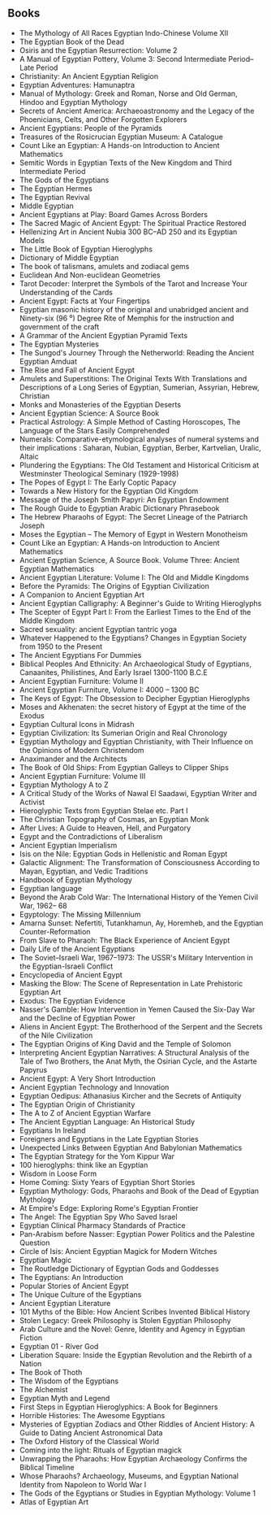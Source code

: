 <h2> Books </h2>
<ul>

                             

 <li><a target="_blank" href="https://github.com/manjunath5496/Hindu-Mythology-Books/blob/master/hind(1).pdf" style="text-decoration:none;">The Mythology of All Races Egyptian Indo-Chinese Volume XII</a></li>

 <li><a target="_blank" href="https://github.com/manjunath5496/Hindu-Mythology-Books/blob/master/hind(2).pdf" style="text-decoration:none;">The Egyptian Book of the Dead</a></li>

<li><a target="_blank" href="https://github.com/manjunath5496/Hindu-Mythology-Books/blob/master/hind(3).pdf" style="text-decoration:none;">Osiris and the Egyptian Resurrection: Volume 2</a></li>
 <li><a target="_blank" href="https://github.com/manjunath5496/Hindu-Mythology-Books/blob/master/hind(4).pdf" style="text-decoration:none;">A Manual of Egyptian Pottery, Volume 3: Second Intermediate Period–Late Period</a></li>                              
<li><a target="_blank" href="https://github.com/manjunath5496/Hindu-Mythology-Books/blob/master/hind(5).pdf" style="text-decoration:none;">Christianity: An Ancient Egyptian Religion</a></li>
<li><a target="_blank" href="https://github.com/manjunath5496/Hindu-Mythology-Books/blob/master/hind(6).pdf" style="text-decoration:none;">Egyptian Adventures: Hamunaptra</a></li>
 <li><a target="_blank" href="https://github.com/manjunath5496/Hindu-Mythology-Books/blob/master/hind(7).pdf" style="text-decoration:none;">Manual of Mythology: Greek and Roman, Norse and Old German, Hindoo and Egyptian Mythology </a></li>

 <li><a target="_blank" href="https://github.com/manjunath5496/Hindu-Mythology-Books/blob/master/hind(8).pdf" style="text-decoration:none;"> Secrets of Ancient America: Archaeoastronomy and the Legacy of the Phoenicians, Celts, and Other Forgotten Explorers </a></li>
   <li><a target="_blank" href="https://github.com/manjunath5496/Hindu-Mythology-Books/blob/master/hind(9).pdf" style="text-decoration:none;">Ancient Egyptians: People of the Pyramids</a></li>
  
   
 <li><a target="_blank" href="https://github.com/manjunath5496/Hindu-Mythology-Books/blob/master/hind(10).pdf" style="text-decoration:none;">Treasures of the Rosicrucian Egyptian Museum: A Catalogue</a></li>                              
<li><a target="_blank" href="https://github.com/manjunath5496/Hindu-Mythology-Books/blob/master/hind(11).pdf" style="text-decoration:none;">Count Like an Egyptian: A Hands-on Introduction to Ancient Mathematics</a></li>
<li><a target="_blank" href="https://github.com/manjunath5496/Hindu-Mythology-Books/blob/master/hind(12).pdf" style="text-decoration:none;">Semitic Words in Egyptian Texts
of the New Kingdom and Third Intermediate Period</a></li>
<li><a target="_blank" href="https://github.com/manjunath5496/Hindu-Mythology-Books/blob/master/hind(13).pdf" style="text-decoration:none;">The Gods of the Egyptians</a></li>

<li><a target="_blank" href="https://github.com/manjunath5496/Hindu-Mythology-Books/blob/master/hind(14).pdf" style="text-decoration:none;">The Egyptian Hermes</a></li>
                              
<li><a target="_blank" href="https://github.com/manjunath5496/Hindu-Mythology-Books/blob/master/hind(15).pdf" style="text-decoration:none;">The Egyptian Revival</a></li>

<li><a target="_blank" href="https://github.com/manjunath5496/Hindu-Mythology-Books/blob/master/hind(16).pdf" style="text-decoration:none;">Middle Egyptian</a></li>

  <li><a target="_blank" href="https://github.com/manjunath5496/Hindu-Mythology-Books/blob/master/hind(17).pdf" style="text-decoration:none;">Ancient Egyptians at Play: Board Games Across Borders</a></li>   
  
<li><a target="_blank" href="https://github.com/manjunath5496/Hindu-Mythology-Books/blob/master/hind(18).pdf" style="text-decoration:none;">The Sacred Magic of Ancient Egypt: The Spiritual Practice Restored</a></li> 

  
<li><a target="_blank" href="https://github.com/manjunath5496/Hindu-Mythology-Books/blob/master/hind(19).pdf" style="text-decoration:none;">Hellenizing Art in Ancient Nubia
300 BC–AD 250 and its Egyptian Models</a></li> 

<li><a target="_blank" href="https://github.com/manjunath5496/Hindu-Mythology-Books/blob/master/hind(20).pdf" style="text-decoration:none;">The Little Book of
Egyptian Hieroglyphs</a></li>

<li><a target="_blank" href="https://github.com/manjunath5496/Hindu-Mythology-Books/blob/master/hind(21).pdf" style="text-decoration:none;">Dictionary
of Middle Egyptian</a></li>
<li><a target="_blank" href="https://github.com/manjunath5496/Hindu-Mythology-Books/blob/master/hind(22).pdf" style="text-decoration:none;">The book of talismans, amulets and zodiacal gems</a></li> 
 <li><a target="_blank" href="https://github.com/manjunath5496/Hindu-Mythology-Books/blob/master/hind(23).pdf" style="text-decoration:none;">Euclidean And Non-euclidean Geometries</a></li> 
 

   <li><a target="_blank" href="https://github.com/manjunath5496/Hindu-Mythology-Books/blob/master/hind(24).pdf" style="text-decoration:none;">Tarot Decoder: Interpret the Symbols of the Tarot and Increase Your Understanding of the Cards</a></li>
 
   <li><a target="_blank" href="https://github.com/manjunath5496/Hindu-Mythology-Books/blob/master/hind(25).pdf" style="text-decoration:none;">Ancient Egypt: Facts at Your Fingertips  </a></li>                              
 <li><a target="_blank" href="https://github.com/manjunath5496/Hindu-Mythology-Books/blob/master/hind(26).pdf" style="text-decoration:none;">Egyptian masonic history of the original and unabridged ancient and Ninety-six (96 ⁰) Degree Rite of Memphis for the instruction and government of the craft </a></li>
 <li><a target="_blank" href="https://github.com/manjunath5496/Hindu-Mythology-Books/blob/master/hind(27).pdf" style="text-decoration:none;">A Grammar of the
Ancient Egyptian Pyramid Texts</a></li>
   
 
   <li><a target="_blank" href="https://github.com/manjunath5496/Hindu-Mythology-Books/blob/master/hind(28).pdf" style="text-decoration:none;">The Egyptian Mysteries</a></li>
 
   <li><a target="_blank" href="https://github.com/manjunath5496/Hindu-Mythology-Books/blob/master/hind(29).pdf" style="text-decoration:none;">The Sungod's Journey Through the Netherworld: Reading the Ancient Egyptian Amduat</a></li>                              

  <li><a target="_blank" href="https://github.com/manjunath5496/Hindu-Mythology-Books/blob/master/hind(30).pdf" style="text-decoration:none;">The Rise and Fall of Ancient Egypt</a></li>
 
   <li><a target="_blank" href="https://github.com/manjunath5496/Hindu-Mythology-Books/blob/master/hind(31).pdf" style="text-decoration:none;">Amulets and Superstitions: The Original Texts With Translations and Descriptions of a Long Series of Egyptian, Sumerian, Assyrian, Hebrew, Christian</a></li> 
    <li><a target="_blank" href="https://github.com/manjunath5496/Hindu-Mythology-Books/blob/master/hind(32).pdf" style="text-decoration:none;">Monks and Monasteries of the Egyptian Deserts </a></li> 

   <li><a target="_blank" href="https://github.com/manjunath5496/Hindu-Mythology-Books/blob/master/hind(33).pdf" style="text-decoration:none;">Ancient Egyptian
Science: A Source Book</a></li>                              

  <li><a target="_blank" href="https://github.com/manjunath5496/Hindu-Mythology-Books/blob/master/hind(34).pdf" style="text-decoration:none;">Practical Astrology: A Simple Method of Casting Horoscopes, The Language of the Stars Easily Comprehended</a></li> 
 
  <li><a target="_blank" href="https://github.com/manjunath5496/Hindu-Mythology-Books/blob/master/hind(35).pdf" style="text-decoration:none;">Numerals: Comparative-etymological analyses of numeral systems and their implications : Saharan, Nubian, Egyptian, Berber, Kartvelian, Uralic, Altaic</a></li> 

  <li><a target="_blank" href="https://github.com/manjunath5496/Hindu-Mythology-Books/blob/master/hind(36).pdf" style="text-decoration:none;">Plundering the Egyptians: The Old Testament and Historical Criticism at Westminster Theological Seminary (1929-1998)</a></li> 
 
<li><a target="_blank" href="https://github.com/manjunath5496/Hindu-Mythology-Books/blob/master/hind(37).pdf" style="text-decoration:none;">The Popes of Egypt I: The Early Coptic Papacy</a></li>
 <li><a target="_blank" href="https://github.com/manjunath5496/Hindu-Mythology-Books/blob/master/hind(38).pdf" style="text-decoration:none;">Towards a New History for the Egyptian Old Kingdom</a></li>
<li><a target="_blank" href="https://github.com/manjunath5496/Hindu-Mythology-Books/blob/master/hind(39).pdf" style="text-decoration:none;">Message of the Joseph Smith Papyri: An Egyptian Endowment</a></li>
 <li><a target="_blank" href="https://github.com/manjunath5496/Hindu-Mythology-Books/blob/master/hind(40).pdf" style="text-decoration:none;">The Rough Guide to Egyptian Arabic Dictionary Phrasebook</a></li>                              
<li><a target="_blank" href="https://github.com/manjunath5496/Hindu-Mythology-Books/blob/master/hind(41).pdf" style="text-decoration:none;">The Hebrew Pharaohs of Egypt: The Secret Lineage of the Patriarch Joseph</a></li>
<li><a target="_blank" href="https://github.com/manjunath5496/Hindu-Mythology-Books/blob/master/hind(42).pdf" style="text-decoration:none;">Moses the Egyptian – The Memory of Egypt in Western Monotheism</a></li>
 
  <li><a target="_blank" href="https://github.com/manjunath5496/Hindu-Mythology-Books/blob/master/hind(43).pdf" style="text-decoration:none;">Count Like an Egyptian: A Hands-on Introduction to Ancient Mathematics</a></li>
 <li><a target="_blank" href="https://github.com/manjunath5496/Hindu-Mythology-Books/blob/master/hind(44).pdf" style="text-decoration:none;">Ancient Egyptian Science, A Source Book. Volume Three: Ancient Egyptian Mathematics </a></li>
   <li><a target="_blank" href="https://github.com/manjunath5496/Hindu-Mythology-Books/blob/master/hind(45).pdf" style="text-decoration:none;">Ancient Egyptian Literature: Volume I: The Old and Middle Kingdoms</a></li>  
   
<li><a target="_blank" href="https://github.com/manjunath5496/Hindu-Mythology-Books/blob/master/hind(46).pdf" style="text-decoration:none;">Before the Pyramids: The Origins of Egyptian Civilization</a></li> 
                             
<li><a target="_blank" href="https://github.com/manjunath5496/Hindu-Mythology-Books/blob/master/hind(47).pdf" style="text-decoration:none;">A Companion to Ancient Egyptian Art</a></li>
<li><a target="_blank" href="https://github.com/manjunath5496/Hindu-Mythology-Books/blob/master/hind(48).pdf" style="text-decoration:none;">Ancient Egyptian Calligraphy: A Beginner's Guide to Writing Hieroglyphs  </a></li>

<li><a target="_blank" href="https://github.com/manjunath5496/Hindu-Mythology-Books/blob/master/hind(49).pdf" style="text-decoration:none;">The Scepter of Egypt Part I: From the Earliest Times to the End of the Middle Kingdom </a></li>
                              
<li><a target="_blank" href="https://github.com/manjunath5496/Hindu-Mythology-Books/blob/master/hind(50).pdf" style="text-decoration:none;">Sacred sexuality: ancient Egyptian tantric yoga</a></li>
<li><a target="_blank" href="https://github.com/manjunath5496/Hindu-Mythology-Books/blob/master/hind(51).pdf" style="text-decoration:none;">Whatever Happened to the Egyptians? Changes in Egyptian Society from 1950 to the Present</a></li>
<li><a target="_blank" href="https://github.com/manjunath5496/Hindu-Mythology-Books/blob/master/hind(52).pdf" style="text-decoration:none;">The Ancient Egyptians For Dummies</a></li>

<li><a target="_blank" href="https://github.com/manjunath5496/Hindu-Mythology-Books/blob/master/hind(53).pdf" style="text-decoration:none;">Biblical Peoples And Ethnicity: An Archaeological Study of Egyptians, Canaanites, Philistines, And Early Israel 1300-1100 B.C.E </a></li>
 
<li><a target="_blank" href="https://github.com/manjunath5496/Hindu-Mythology-Books/blob/master/hind(54).pdf" style="text-decoration:none;">Ancient Egyptian Furniture: Volume II </a></li>

<li><a target="_blank" href="https://github.com/manjunath5496/Hindu-Mythology-Books/blob/master/hind(55).pdf" style="text-decoration:none;">Ancient Egyptian Furniture, Volume I: 4000 – 1300 BC</a></li>
 
  <li><a target="_blank" href="https://github.com/manjunath5496/Hindu-Mythology-Books/blob/master/hind(56).pdf" style="text-decoration:none;">The Keys of Egypt: The Obsession to Decipher Egyptian Hieroglyphs </a></li>                              

  <li><a target="_blank" href="https://github.com/manjunath5496/Hindu-Mythology-Books/blob/master/hind(57).pdf" style="text-decoration:none;">Moses and Akhenaten: the secret history of Egypt at the time of the Exodus </a></li>
 
   <li><a target="_blank" href="https://github.com/manjunath5496/Hindu-Mythology-Books/blob/master/hind(58).pdf" style="text-decoration:none;">Egyptian Cultural Icons in Midrash</a></li>
    <li><a target="_blank" href="https://github.com/manjunath5496/Hindu-Mythology-Books/blob/master/hind(59).pdf" style="text-decoration:none;">Egyptian Civilization: Its Sumerian Origin and Real Chronology</a></li>
 
  <li><a target="_blank" href="https://github.com/manjunath5496/Hindu-Mythology-Books/blob/master/hind(60).pdf" style="text-decoration:none;">Egyptian Mythology and Egyptian Christianity, with Their Influence on the Opinions of Modern Christendom </a></li>
 
   <li><a target="_blank" href="https://github.com/manjunath5496/Hindu-Mythology-Books/blob/master/hind(61).pdf" style="text-decoration:none;">Anaximander
and the Architects</a></li>
 
   <li><a target="_blank" href="https://github.com/manjunath5496/Hindu-Mythology-Books/blob/master/hind(62).pdf" style="text-decoration:none;">The Book of Old Ships: From Egyptian Galleys to Clipper Ships</a></li>
 
   <li><a target="_blank" href="https://github.com/manjunath5496/Hindu-Mythology-Books/blob/master/hind(63).pdf" style="text-decoration:none;">Ancient Egyptian Furniture: Volume III</a></li>                              

  <li><a target="_blank" href="https://github.com/manjunath5496/Hindu-Mythology-Books/blob/master/hind(64).pdf" style="text-decoration:none;">Egyptian Mythology A to Z</a></li>
 
   <li><a target="_blank" href="https://github.com/manjunath5496/Hindu-Mythology-Books/blob/master/hind(65).pdf" style="text-decoration:none;">A Critical Study of the Works of Nawal El Saadawi, Egyptian Writer and Activist </a></li> 

   <li><a target="_blank" href="https://github.com/manjunath5496/Hindu-Mythology-Books/blob/master/hind(66).pdf" style="text-decoration:none;">Hieroglyphic Texts from Egyptian Stelae etc. Part I </a></li> 
 
   <li><a target="_blank" href="https://github.com/manjunath5496/Hindu-Mythology-Books/blob/master/hind(67).pdf" style="text-decoration:none;">The Christian
Topography of Cosmas, an Egyptian Monk </a></li>                              

  <li><a target="_blank" href="https://github.com/manjunath5496/Hindu-Mythology-Books/blob/master/hind(68).pdf" style="text-decoration:none;">After Lives: A Guide to Heaven, Hell, and Purgatory</a></li> 
 
  
   <li><a target="_blank" href="https://github.com/manjunath5496/Hindu-Mythology-Books/blob/master/hind(69).pdf" style="text-decoration:none;">Egypt and the Contradictions of Liberalism</a></li>                              

  <li><a target="_blank" href="https://github.com/manjunath5496/Hindu-Mythology-Books/blob/master/hind(70).pdf" style="text-decoration:none;">Ancient Egyptian Imperialism</a></li> 
  
 
 <li><a target="_blank" href="https://github.com/manjunath5496/Hindu-Mythology-Books/blob/master/hind(71).pdf" style="text-decoration:none;">Isis on the Nile: Egyptian Gods in Hellenistic and Roman Egypt</a></li>
 
 <li><a target="_blank" href="https://github.com/manjunath5496/Hindu-Mythology-Books/blob/master/hind(72).pdf" style="text-decoration:none;">Galactic Alignment: The Transformation of Consciousness According to Mayan, Egyptian, and Vedic Traditions</a></li> 
 
 
 <li><a target="_blank" href="https://github.com/manjunath5496/Hindu-Mythology-Books/blob/master/hind(73).pdf" style="text-decoration:none;">Handbook of
Egyptian Mythology</a></li>
  <li><a target="_blank" href="https://github.com/manjunath5496/Hindu-Mythology-Books/blob/master/hind(74).pdf" style="text-decoration:none;"> Egyptian language</a></li>
    <li><a target="_blank" href="https://github.com/manjunath5496/Hindu-Mythology-Books/blob/master/hind(75).pdf" style="text-decoration:none;">Beyond the Arab
Cold War: The International History of the Yemen Civil War, 1962– 68</a></li>                        
<li><a target="_blank" href="https://github.com/manjunath5496/Hindu-Mythology-Books/blob/master/hind(76).pdf" style="text-decoration:none;">Egyptology: The
Missing Millennium</a></li>

 <li><a target="_blank" href="https://github.com/manjunath5496/Hindu-Mythology-Books/blob/master/hind(77).pdf" style="text-decoration:none;">Amarna Sunset: Nefertiti, Tutankhamun, Ay, Horemheb, and the Egyptian Counter-Reformation</a></li> 
 
 
 <li><a target="_blank" href="https://github.com/manjunath5496/Hindu-Mythology-Books/blob/master/hind(78).pdf" style="text-decoration:none;">From Slave to Pharaoh: The Black Experience of Ancient Egypt</a></li>
  <li><a target="_blank" href="https://github.com/manjunath5496/Hindu-Mythology-Books/blob/master/hind(79).pdf" style="text-decoration:none;">Daily Life of the Ancient Egyptians</a></li>


 <li><a target="_blank" href="https://github.com/manjunath5496/Hindu-Mythology-Books/blob/master/hind(80).pdf" style="text-decoration:none;">The Soviet–Israeli War,
1967–1973: The USSR's Military Intervention in the Egyptian-Israeli Conflict</a></li> 
 
 
 <li><a target="_blank" href="https://github.com/manjunath5496/Hindu-Mythology-Books/blob/master/hind(81).pdf" style="text-decoration:none;">Encyclopedia of Ancient Egypt</a></li>
  <li><a target="_blank" href="https://github.com/manjunath5496/Hindu-Mythology-Books/blob/master/hind(82).pdf" style="text-decoration:none;">Masking the Blow: The Scene of Representation in Late Prehistoric Egyptian Art</a></li>

 <li><a target="_blank" href="https://github.com/manjunath5496/Hindu-Mythology-Books/blob/master/hind(83).pdf" style="text-decoration:none;">Exodus: The Egyptian Evidence</a></li>
  <li><a target="_blank" href="https://github.com/manjunath5496/Hindu-Mythology-Books/blob/master/hind(84).pdf" style="text-decoration:none;">Nasser's Gamble: How Intervention in Yemen Caused the Six-Day War and the Decline of Egyptian Power</a></li>

 <li><a target="_blank" href="https://github.com/manjunath5496/Hindu-Mythology-Books/blob/master/hind(85).pdf" style="text-decoration:none;">Aliens in Ancient Egypt: The Brotherhood of the Serpent and the Secrets of the Nile Civilization</a></li>
  <li><a target="_blank" href="https://github.com/manjunath5496/Hindu-Mythology-Books/blob/master/hind(86).pdf" style="text-decoration:none;">The Egyptian Origins of King David and the Temple of Solomon</a></li>

 <li><a target="_blank" href="https://github.com/manjunath5496/Hindu-Mythology-Books/blob/master/hind(87).pdf" style="text-decoration:none;">Interpreting Ancient Egyptian Narratives: A Structural Analysis of the Tale of Two Brothers, the Anat Myth, the Osirian Cycle, and the Astarte Papyrus</a></li>
  <li><a target="_blank" href="https://github.com/manjunath5496/Hindu-Mythology-Books/blob/master/hind(88).pdf" style="text-decoration:none;">Ancient Egypt: A Very Short Introduction</a></li>
  <li><a target="_blank" href="https://github.com/manjunath5496/Hindu-Mythology-Books/blob/master/hind(89).pdf" style="text-decoration:none;">Ancient Egyptian Technology and Innovation</a></li>
  
  
  <li><a target="_blank" href="https://github.com/manjunath5496/Hindu-Mythology-Books/blob/master/hind(90).pdf" style="text-decoration:none;">Egyptian Oedipus: Athanasius Kircher and the Secrets of Antiquity</a></li>
  <li><a target="_blank" href="https://github.com/manjunath5496/Hindu-Mythology-Books/blob/master/hind(91).pdf" style="text-decoration:none;"> The Egyptian Origin of Christianity</a></li>

 <li><a target="_blank" href="https://github.com/manjunath5496/Hindu-Mythology-Books/blob/master/hind(92).pdf" style="text-decoration:none;">The A to Z of Ancient
Egyptian Warfare</a></li>
  <li><a target="_blank" href="https://github.com/manjunath5496/Hindu-Mythology-Books/blob/master/hind(93).pdf" style="text-decoration:none;"> The Ancient Egyptian Language: An Historical Study</a></li>
  <li><a target="_blank" href="https://github.com/manjunath5496/Hindu-Mythology-Books/blob/master/hind(94).pdf" style="text-decoration:none;">Egyptians In Ireland</a></li> 
  
   <li><a target="_blank" href="https://github.com/manjunath5496/Hindu-Mythology-Books/blob/master/hind(95).pdf" style="text-decoration:none;">Foreigners and Egyptians in the
Late Egyptian Stories</a></li>  
  
<li><a target="_blank" href="https://github.com/manjunath5496/Hindu-Mythology-Books/blob/master/hind(96).pdf" style="text-decoration:none;">Unexpected Links Between Egyptian And Babylonian Mathematics  </a></li> 
  
  
<li><a target="_blank" href="https://github.com/manjunath5496/Hindu-Mythology-Books/blob/master/hind(97).pdf" style="text-decoration:none;">The Egyptian Strategy for the
Yom Kippur War</a></li>


 <li><a target="_blank" href="https://github.com/manjunath5496/Hindu-Mythology-Books/blob/master/hind(98).pdf" style="text-decoration:none;">100 hieroglyphs: think like an Egyptian</a></li> 
  
   <li><a target="_blank" href="https://github.com/manjunath5496/Hindu-Mythology-Books/blob/master/hind(99).pdf" style="text-decoration:none;">Wisdom in Loose Form</a></li>  
  
<li><a target="_blank" href="https://github.com/manjunath5496/Hindu-Mythology-Books/blob/master/hind(100).pdf" style="text-decoration:none;">Home Coming: Sixty Years of Egyptian Short Stories</a></li>  
  
 <li><a target="_blank" href="https://github.com/manjunath5496/Hindu-Mythology-Books/blob/master/hind(101).pdf" style="text-decoration:none;">Egyptian Mythology: Gods, Pharaohs and Book of the Dead of Egyptian Mythology</a></li> 
  
   <li><a target="_blank" href="https://github.com/manjunath5496/Hindu-Mythology-Books/blob/master/hind(102).pdf" style="text-decoration:none;">At Empire's Edge: Exploring Rome's Egyptian Frontier</a></li> 
  
   
 <li><a target="_blank" href="https://github.com/manjunath5496/Hindu-Mythology-Books/blob/master/hind(103).pdf" style="text-decoration:none;">The Angel: The Egyptian Spy Who Saved Israel</a></li> 
  
   <li><a target="_blank" href="https://github.com/manjunath5496/Hindu-Mythology-Books/blob/master/hind(104).pdf" style="text-decoration:none;">Egyptian
Clinical Pharmacy Standards of Practice</a></li>  
   
 <li><a target="_blank" href="https://github.com/manjunath5496/Hindu-Mythology-Books/blob/master/hind(105).pdf" style="text-decoration:none;">Pan-Arabism
before Nasser: Egyptian Power Politics and the Palestine Question </a></li> 
 
<li><a target="_blank" href="https://github.com/manjunath5496/Hindu-Mythology-Books/blob/master/hind(106).pdf" style="text-decoration:none;">Circle of Isis: Ancient Egyptian
Magick for Modern Witches</a></li> 
  
   <li><a target="_blank" href="https://github.com/manjunath5496/Hindu-Mythology-Books/blob/master/hind(107).pdf" style="text-decoration:none;">Egyptian Magic</a></li> 
  
   
 <li><a target="_blank" href="https://github.com/manjunath5496/Hindu-Mythology-Books/blob/master/hind(108).pdf" style="text-decoration:none;">The Routledge Dictionary of
Egyptian Gods and Goddesses</a></li> 
  
   <li><a target="_blank" href="https://github.com/manjunath5496/Hindu-Mythology-Books/blob/master/hind(109).pdf" style="text-decoration:none;">The Egyptians: An Introduction</a></li>  
   
 <li><a target="_blank" href="https://github.com/manjunath5496/Hindu-Mythology-Books/blob/master/hind(110).pdf" style="text-decoration:none;">Popular Stories of Ancient Egypt</a></li>  
   
<li><a target="_blank" href="https://github.com/manjunath5496/Hindu-Mythology-Books/blob/master/hind(111).pdf" style="text-decoration:none;">The Unique Culture of the Egyptians</a></li> 
  
   
 <li><a target="_blank" href="https://github.com/manjunath5496/Hindu-Mythology-Books/blob/master/hind(112).pdf" style="text-decoration:none;">Ancient Egyptian Literature</a></li> 
  
   <li><a target="_blank" href="https://github.com/manjunath5496/Hindu-Mythology-Books/blob/master/hind(113).pdf" style="text-decoration:none;">101 Myths of the Bible: How Ancient Scribes Invented Biblical History</a></li>  
   
<li><a target="_blank" href="https://github.com/manjunath5496/Hindu-Mythology-Books/blob/master/hind(114).pdf" style="text-decoration:none;">Stolen Legacy: Greek Philosophy is Stolen Egyptian Philosophy</a></li>
 <li><a target="_blank" href="https://github.com/manjunath5496/Hindu-Mythology-Books/blob/master/hind(115).pdf" style="text-decoration:none;">Arab Culture and the Novel: Genre, Identity and Agency in Egyptian Fiction</a></li>  
   
 <li><a target="_blank" href="https://github.com/manjunath5496/Hindu-Mythology-Books/blob/master/hind(116).pdf" style="text-decoration:none;">Egyptian 01 - River God</a></li>   
   
   <li><a target="_blank" href="https://github.com/manjunath5496/Hindu-Mythology-Books/blob/master/hind(117).pdf" style="text-decoration:none;">Liberation Square: Inside the Egyptian Revolution and the Rebirth of a Nation</a></li>  
   
   <li><a target="_blank" href="https://github.com/manjunath5496/Hindu-Mythology-Books/blob/master/hind(118).pdf" style="text-decoration:none;">The Book of Thoth</a></li>  
   
<li><a target="_blank" href="https://github.com/manjunath5496/Hindu-Mythology-Books/blob/master/hind(119).pdf" style="text-decoration:none;">The Wisdom of the Egyptians</a></li>
 <li><a target="_blank" href="https://github.com/manjunath5496/Hindu-Mythology-Books/blob/master/hind(120).pdf" style="text-decoration:none;">The Alchemist</a></li>  
   
 <li><a target="_blank" href="https://github.com/manjunath5496/Hindu-Mythology-Books/blob/master/hind(121).pdf" style="text-decoration:none;">Egyptian Myth and Legend</a></li>   
   
   <li><a target="_blank" href="https://github.com/manjunath5496/Hindu-Mythology-Books/blob/master/hind(122).pdf" style="text-decoration:none;">First Steps in Egyptian Hieroglyphics: A Book for Beginners</a></li>  
   
<li><a target="_blank" href="https://github.com/manjunath5496/Hindu-Mythology-Books/blob/master/hind(123).pdf" style="text-decoration:none;">Horrible Histories: The Awesome Egyptians</a></li> 
    
   <li><a target="_blank" href="https://github.com/manjunath5496/Hindu-Mythology-Books/blob/master/hind(124).pdf" style="text-decoration:none;">Mysteries of
Egyptian Zodiacs and Other Riddles of Ancient History: A Guide to Dating Ancient Astronomical Data</a></li>  
   
<li><a target="_blank" href="https://github.com/manjunath5496/Hindu-Mythology-Books/blob/master/hind(125).pdf" style="text-decoration:none;">The Oxford History of the Classical World</a></li> 
 
<li><a target="_blank" href="https://github.com/manjunath5496/Hindu-Mythology-Books/blob/master/hind(126).pdf" style="text-decoration:none;"> Coming into the light: Rituals of Egyptian magick</a></li>  
   
<li><a target="_blank" href="https://github.com/manjunath5496/Hindu-Mythology-Books/blob/master/hind(127).pdf" style="text-decoration:none;">Unwrapping the Pharaohs: How Egyptian Archaeology Confirms the Biblical Timeline</a></li> 
    
   <li><a target="_blank" href="https://github.com/manjunath5496/Hindu-Mythology-Books/blob/master/hind(128).pdf" style="text-decoration:none;">Whose Pharaohs?
Archaeology, Museums, and Egyptian National Identity from Napoleon to World War I </a></li>  
   
<li><a target="_blank" href="https://github.com/manjunath5496/Hindu-Mythology-Books/blob/master/hind(129).pdf" style="text-decoration:none;">The Gods of the Egyptians or Studies in Egyptian Mythology: Volume 1</a></li> 
 
 <li><a target="_blank" href="https://github.com/manjunath5496/Hindu-Mythology-Books/blob/master/hind(130).pdf" style="text-decoration:none;">Atlas of Egyptian Art</a></li> 
 
 
 
 
 
 
 
 
 </ul>
